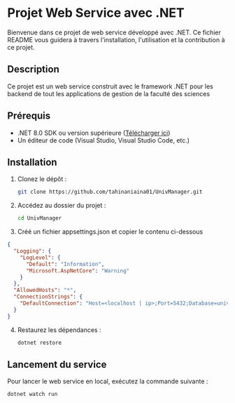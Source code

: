# Projet Web Service avec .NET

Bienvenue dans ce projet de web service développé avec .NET. Ce fichier README vous guidera à travers l'installation, l'utilisation et la contribution à ce projet.

## Description

Ce projet est un web service construit avec le framework .NET pour les backend de tout les applications de gestion de la faculté des sciences

## Prérequis

- .NET 8.0 SDK ou version supérieure ([Télécharger ici](https://dotnet.microsoft.com/download))
- Un éditeur de code (Visual Studio, Visual Studio Code, etc.)

## Installation

1. Clonez le dépôt :
   ```bash
   git clone https://github.com/tahinaniaina01/UnivManager.git
   ```
2. Accédez au dossier du projet :
   ```bash
   cd UnivManager
   ```
3. Créé un fichier appsettings.json et copier le contenu ci-dessous

```json
{
  "Logging": {
    "LogLevel": {
      "Default": "Information",
      "Microsoft.AspNetCore": "Warning"
    }
  },
  "AllowedHosts": "*",
  "ConnectionStrings": {
    "DefaultConnection": "Host=<localhost | ip>;Port=5432;Database=univdb;Username=<postgresql user>;Password=<postgresql user password>"
  }
}
```

4. Restaurez les dépendances :
   ```bash
   dotnet restore
   ```

## Lancement du service

Pour lancer le web service en local, exécutez la commande suivante :

```bash
dotnet watch run
```
